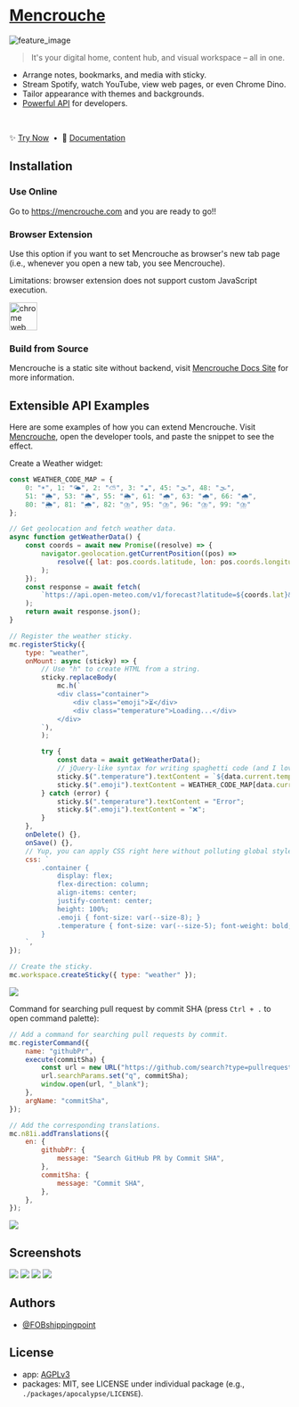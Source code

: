# [Mencrouche](https://mencrouche.com)

![feature_image](https://github.com/user-attachments/assets/2ff6f50b-6183-4ff2-9411-e2f2e5e81c90)

> It's your digital home, content hub, and visual workspace – all in one.

- Arrange notes, bookmarks, and media with sticky.
- Stream Spotify, watch YouTube, view web pages, or even Chrome Dino.
- Tailor appearance with themes and backgrounds.
- [Powerful API](https://docs.mencrouche.com/dev/) for developers.

<br/>

✨ [Try Now](https://mencrouche.com)&nbsp;&nbsp;•&nbsp;&nbsp;📘 [Documentation](https://docs.mencrouche.com)

## Installation

### Use Online

Go to https://mencrouche.com and you are ready to go!!

### Browser Extension

Use this option if you want to set Mencrouche as browser's new tab page (i.e., whenever you open a new tab, you see Mencrouche).

Limitations: browser extension does not support custom JavaScript execution.

<!-- [<img src="./img/firefox_badge.png" height="50px" alt="firefox addons">](https://addons.mozilla.org/firefox/addon/mencrouche/) -->

[<img src="./img/chrome_badge.png" height="50px" alt="chrome web store">](https://chromewebstore.google.com/detail/mencrouche/pmgcomlmdgoobpokhmklpcokmfjpijnd)

### Build from Source

Mencrouche is a static site without backend, visit [Mencrouche Docs Site](https://docs.mencrouche.com/dev/set-up-environment) for more information.


## Extensible API Examples

Here are some examples of how you can extend Mencrouche. Visit [Mencrouche](https://mencrouche.com), open the developer tools, and paste the snippet to see the effect.

Create a Weather widget:

```js
const WEATHER_CODE_MAP = {
    0: "☀", 1: "🌤", 2: "⛅", 3: "☁", 45: "🌫", 48: "🌫",
    51: "🌦", 53: "🌦", 55: "🌦", 61: "🌧", 63: "🌧", 66: "🌧",
    80: "🌦", 81: "🌧", 82: "⛈", 95: "⛈", 96: "⛈", 99: "⛈"
};

// Get geolocation and fetch weather data.
async function getWeatherData() {
    const coords = await new Promise((resolve) => {
        navigator.geolocation.getCurrentPosition((pos) =>
            resolve({ lat: pos.coords.latitude, lon: pos.coords.longitude }),
        );
    });
    const response = await fetch(
        `https://api.open-meteo.com/v1/forecast?latitude=${coords.lat}&longitude=${coords.lon}&current=temperature_2m,weather_code`,
    );
    return await response.json();
}

// Register the weather sticky.
mc.registerSticky({
    type: "weather",
    onMount: async (sticky) => {
        // Use "h" to create HTML from a string.
        sticky.replaceBody(
            mc.h(`
            <div class="container">
                <div class="emoji">⏳</div>
                <div class="temperature">Loading...</div>
            </div>
        `),
        );

        try {
            const data = await getWeatherData();
            // jQuery-like syntax for writing spaghetti code (and I love spaghetti).
            sticky.$(".temperature").textContent = `${data.current.temperature_2m}°C`;
            sticky.$(".emoji").textContent = WEATHER_CODE_MAP[data.current.weather_code] ?? "❓";
        } catch (error) {
            sticky.$(".temperature").textContent = "Error";
            sticky.$(".emoji").textContent = "❌";
        }
    },
    onDelete() {},
    onSave() {},
    // Yup, you can apply CSS right here without polluting global stylesheets.
    css: `
        .container {
            display: flex;
            flex-direction: column;
            align-items: center;
            justify-content: center;
            height: 100%;
            .emoji { font-size: var(--size-8); }
            .temperature { font-size: var(--size-5); font-weight: bold; }
        }
    `,
});

// Create the sticky.
mc.workspace.createSticky({ type: "weather" });
```

![](https://github.com/user-attachments/assets/81cbc5d3-5ec7-4e8a-a05c-4bc7e298622d)


Command for searching pull request by commit SHA (press `Ctrl + .` to open command palette):

```js
// Add a command for searching pull requests by commit.
mc.registerCommand({
    name: "githubPr",
    execute(commitSha) {
        const url = new URL("https://github.com/search?type=pullrequests");
        url.searchParams.set("q", commitSha);
        window.open(url, "_blank");
    },
    argName: "commitSha",
});

// Add the corresponding translations.
mc.n81i.addTranslations({
    en: {
        githubPr: {
            message: "Search GitHub PR by Commit SHA",
        },
        commitSha: {
            message: "Commit SHA",
        },
    },
});
```

![](https://github.com/user-attachments/assets/087e4af9-9ff2-4868-9dfb-cbb801742de6)


## Screenshots

![](https://raw.githubusercontent.com/FOBshippingpoint/mencrouche/refs/heads/main/docs/public/media/index/student.webp)
![](https://raw.githubusercontent.com/FOBshippingpoint/mencrouche/refs/heads/main/docs/public/media/index/cook.webp)
![](https://raw.githubusercontent.com/FOBshippingpoint/mencrouche/refs/heads/main/docs/public/media/index/tmr.webp)
![](https://raw.githubusercontent.com/FOBshippingpoint/mencrouche/refs/heads/main/docs/public/media/index/light.webp)

## Authors

- [@FOBshippingpoint](https://github.com/FOBshippingpoint)

## License

- app: [AGPLv3](https://github.com/FOBshippingpoint/mencrouche/blob/main/LICENSE)
- packages: MIT, see LICENSE under individual package (e.g., `./packages/apocalypse/LICENSE`).
